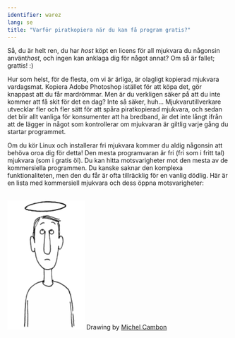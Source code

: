```yaml
---
identifier: warez
lang: se
title: "Varför piratkopiera när du kan få program gratis?"
---
```


Så, du är helt ren, du har *host* köpt en licens för all mjukvara du någonsin använt*host*, och ingen kan anklaga dig för något annat? Om så är fallet; grattis! :)

Hur som helst, för de flesta, om vi är ärliga, är olagligt kopierad mjukvara vardagsmat. Kopiera Adobe Photoshop istället för att köpa det, gör knappast att du får mardrömmar. Men är du verkligen säker på att du inte kommer att få skit för det en dag? Inte så säker, huh... Mjukvarutillverkare utvecklar fler och fler sätt för att spåra piratkopierad mjukvara, och sedan det blir allt vanliga för konsumenter att ha bredband, är det inte långt ifrån att de lägger in något som kontrollerar om mjukvaran är giltlig varje gång du startar programmet.

Om du kör Linux och installerar fri mjukvara kommer du aldig någonsin att behöva oroa dig för detta! Den mesta programvaran är fri (fri som i fritt tal) mjukvara (som i gratis öl). Du kan hitta motsvarigheter mot den mesta av de kommersiella programmen. Du kanske saknar den komplexa funktionaliteten, men den du får är ofta tillräcklig för en vanlig dödlig. Här är en lista med kommersiell mjukvara och dess öppna motsvarigheter:

<?php

table_parser ("Ja", "Nej", "Kommersiell", "Öppen mjukvara", "Finns på Windows?");


<br /><br>

<img src="/img/warez.png" />

Drawing by <a href="http://michel.cambon.free.fr/ampere/salle1bis.htm">Michel Cambon</a>




